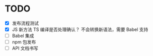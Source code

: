 # TODO

- [x] 发布流程测试
- [x] JS 新方法 TS 编译是否处理确认？  不会转换新语法，需要 Babel 支持
- [ ] Babel 集成
- [ ] npm 包发布
- [ ] API 文档书写
